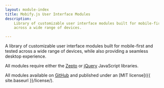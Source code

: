 ```yaml
---
layout: module-index
title: Mobify.js User Interface Modules
description:
    Library of customizable user interface modules built for mobile-first & tested
    across a wide range of devices.

---
```

A library of customizable user interface modules built for mobile-first
and tested across a wide range of devices, while also providing a seamless
desktop experience. 

All modules require either the [Zepto](http://zeptojs.com/) or
[jQuery](http://jquery.com/) JavaScript libraries.

All modules available on [GitHub](https://github.com/mobify/mobify-modules)
and published under an [MIT license]({{ site.baseurl }}/license/).
